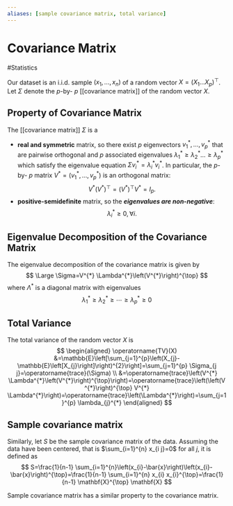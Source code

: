 ```yaml
---
aliases: [sample covariance matrix, total variance]
---
```

# Covariance Matrix
#Statistics 

Our dataset is an i.i.d. sample $\left(x_{1}, \ldots, x_{n}\right)$ of a random vector $X=\left(X_{1} \ldots X_{p}\right)^{\top}$. Let $\Sigma$ denote the $p$-by- $p$ [[covariance matrix]] of the random vector $X$.

## Property of Covariance Matrix
The [[covariance matrix]] $\Sigma$ is a
- **real and symmetric** matrix, so there exist $p$ eigenvectors $v_{1}^{*}, \ldots, v_{p}^{*}$ that are pairwise orthogonal and $p$ associated eigenvalues $\lambda_{1}^{*} \geq \lambda_{2}^{*} \ldots \geq \lambda_{p}^{*}$ which satisfy the eigenvalue equation $\Sigma v_{i}^{*}=\lambda_{i}^{*} v_{i}^{*}$. In particular, the $p$-by- $p$ matrix $V^{*}=\left(v_{1}^{*}, \ldots, v_{p}^{*}\right)$ is an orthogonal matrix:
$$
V^{*}\left(V^{*}\right)^{\top}=\left(V^{*}\right)^{\top} V^{*}=I_{p} .
$$
- **positive-semidefinite** matrix, so the ***eigenvalues are non-negative***:
$$
\lambda_{i}^{*} \geq 0, \forall i.
$$

## Eigenvalue Decomposition of the Covariance Matrix 
The eigenvalue decomposition of the covariance matrix is given by
$$
\Large
\Sigma=V^{*} \Lambda^{*}\left(V^{*}\right)^{\top}
$$
where $\Lambda^{*}$ is a diagonal matrix with eigenvalues
$$
\lambda_{1}^{*} \geq \lambda_{2}^{*} \geq \cdots \geq \lambda_{p}^{*} \geq 0
$$

## Total Variance
The total variance of the random vector $X$ is
$$
\begin{aligned}
\operatorname{TV}(X) &=\mathbb{E}\left[\sum_{j=1}^{p}\left(X_{j}-\mathbb{E}\left[X_{j}\right]\right)^{2}\right]=\sum_{j=1}^{p} \Sigma_{j j}=\operatorname{trace}(\Sigma) \\
&=\operatorname{trace}\left(V^{*} \Lambda^{*}\left(V^{*}\right)^{\top}\right)=\operatorname{trace}\left(\left(V^{*}\right)^{\top} V^{*} \Lambda^{*}\right)=\operatorname{trace}\left(\Lambda^{*}\right)=\sum_{j=1}^{p} \lambda_{j}^{*}
\end{aligned}
$$

## Sample covariance matrix
Similarly, let $S$ be the sample covariance matrix of the data. Assuming the data have been centered, that is $\sum_{i=1}^{n} x_{i j}=0$ for all $j$, it is defined as
$$
S=\frac{1}{n-1} \sum_{i=1}^{n}\left(x_{i}-\bar{x}\right)\left(x_{i}-\bar{x}\right)^{\top}=\frac{1}{n-1} \sum_{i=1}^{n} x_{i} x_{i}^{\top}=\frac{1}{n-1} \mathbf{X}^{\top} \mathbf{X}
$$

Sample covariance matrix has a similar property to the covariance matrix.